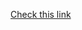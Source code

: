 [Check this link](https://docs.google.com/document/d/1Wy358nh-yb4_7Qb8f76d9W2b-j7IRS8gcjxU4Gr9Oiw/edit#)